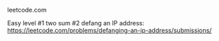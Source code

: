 leetcode.com

Easy level
#1 two sum
#2 defang an IP address: https://leetcode.com/problems/defanging-an-ip-address/submissions/

